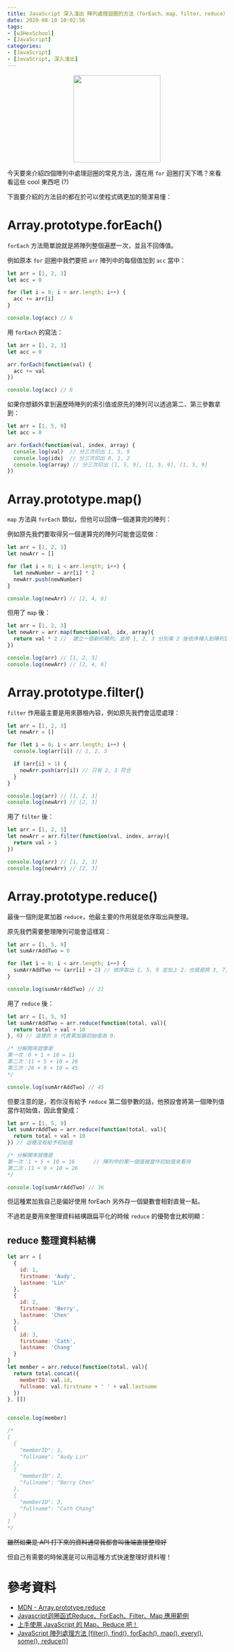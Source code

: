 ```yaml
---
title: JavaScript 深入淺出 陣列處理迴圈的方法（forEach、map、filter、reduce）
date: 2020-08-10 10:02:56
tags:
- [w3HexSchool]
- [JavaScript]
categories: 
- [JavaScript]
- [JavaScript, 深入淺出]
---
```


<div style="display:flex;justify-content:center;">
  <img style="object-fit:cover;" src='/images/JavaScript/JavaScript-logo.png' width='200px' height='200px' />
</div>

今天要來介紹四個陣列中處理迴圈的常見方法，還在用 `for` 迴圈打天下嗎？來看看這些 cool 東西吧 (?)

<!-- more -->

下面要介紹的方法目的都在於可以使程式碼更加的簡潔易懂：

# Array.prototype.forEach()

`forEach` 方法簡單說就是將陣列整個遍歷一次，並且不回傳值。

例如原本 `for` 迴圈中我們要把 `arr` 陣列中的每個值加到 `acc` 當中：
```js
let arr = [1, 2, 3]
let acc = 0

for (let i = 0; i < arr.length; i++) {
  acc += arr[i]
}

console.log(acc) // 6
```

用 `forEach` 的寫法：

```js
let arr = [1, 2, 3]
let acc = 0

arr.forEach(function(val) {
  acc += val
})

console.log(acc) // 6
```

如果你想額外拿到遍歷時陣列的索引值或原先的陣列可以透過第二、第三參數拿到：

```js
let arr = [1, 5, 9]
let acc = 0

arr.forEach(function(val, index, array) {
  console.log(val)  // 分三次印出 1, 5, 9
  console.log(idx)  // 分三次印出 0, 1, 2
  console.log(array) // 分三次印出 [1, 5, 9], [1, 5, 9], [1, 5, 9]
})
```

# Array.prototype.map()

`map` 方法與 `forEach` 類似，但他可以回傳一個運算完的陣列：

例如原先我們要取得另一個運算完的陣列可能會這麼做：

```js
let arr = [1, 2, 3]
let newArr = []

for (let i = 0; i < arr.length; i++) {
  let newNumber = arr[i] * 2
  newArr.push(newNumber)
}

console.log(newArr) // [2, 4, 6]
```

但用了 `map` 後：

```js
let arr = [1, 2, 3]
let newArr = arr.map(function(val, idx, array){
  return val * 2 //  建立一個新的陣列，並將 1, 2, 3 分別乘 2 後依序傳入到陣列當中
})

console.log(arr) // [1, 2, 3]
console.log(newArr) // [2, 4, 6]
```

# Array.prototype.filter()

`filter` 作用最主要是用來篩檢內容，例如原先我們會這麼處理：

```js
let arr = [1, 2, 3]
let newArr = []

for (let i = 0; i < arr.length; i++) {
  console.log(arr[i]) // 1, 2, 3

  if (arr[i] > 1) {
    newArr.push(arr[i]) // 只有 2, 3 符合
  }
}

console.log(arr) // [1, 2, 3]
console.log(newArr) // [2, 3]
```

用了 `filter` 後：

```js
let arr = [1, 2, 3]
let newArr = arr.filter(function(val, index, array){
  return val > 1
})

console.log(arr) // [1, 2, 3]
console.log(newArr) // [2, 3]
```

# Array.prototype.reduce()

最後一個則是累加器 `reduce`，他最主要的作用就是依序取出與整理。

原先我們需要整理陣列可能會這樣寫：

```js
let arr = [1, 5, 9]
let sumArrAddTwo = 0

for (let i = 0; i < arr.length; i++) {
  sumArrAddTwo += (arr[i] + 2) // 依序取出 1, 5, 9 並加上 2，也就是將 3, 7, 11 累加給 sumArrAddTwo
}

console.log(sumArrAddTwo) // 21
```

用了 `reduce` 後：

```js
let arr = [1, 5, 9]
let sumArrAddTwo = arr.reduce(function(total, val){
  return total + val + 10
}, 0) // 這裡的 0 代表累加器初始值為 0，

/* 分解開來就像是
第一次：0 + 1 + 10 = 11
第二次：11 + 5 + 10 = 26
第三次：26 + 9 + 10 = 45
*/ 

console.log(sumArrAddTwo) // 45
```

但要注意的是，若你沒有給予 `reduce` 第二個參數的話，他預設會將第一個陣列值當作初始值，因此會變成：

```js
let arr = [1, 5, 9]
let sumArrAddTwo = arr.reduce(function(total, val){
  return total + val + 10
}) // 這裡沒有給予初始值

/* 分解開來就像是
第一次：1 + 5 + 10 = 16      // 陣列中的第一個值被當作初始值來看待
第二次：11 + 9 + 10 = 26
*/ 

console.log(sumArrAddTwo) // 36
```

但這種累加我自己是偏好使用 forEach 另外存一個變數會相對直覺一點。

不過若是要用來整理資料結構跟扁平化的時候 `reduce` 的優勢會比較明顯：

## reduce 整理資料結構

```js
let arr = [
  {
    id: 1,
    firstname: 'Audy',
    lastname: 'Lin'
  },
  {
    id: 2,
    firstname: 'Berry',
    lastname: 'Chen'
  },
  {
    id: 3,
    firstname: 'Cath',
    lastname: 'Chang'
  }
]
let member = arr.reduce(function(total, val){
  return total.concat({
    memberID: val.id,
    fullname: val.firstname + ' ' + val.lastname
  })
}, [])


console.log(member)

/*
[
  {
    "memberID": 1,
    "fullname": "Audy Lin"
  },
  {
    "memberID": 2,
    "fullname": "Berry Chen"
  },
  {
    "memberID": 3,
    "fullname": "Cath Chang"
  }
]
*/
```

~~雖然如果是 API 打下來的資料通常我都會叫後端直接整理好~~

但自己有需要的時候還是可以用這種方式快速整理好資料喔！


# 參考資料

- [MDN - Array.prototype.reduce](https://developer.mozilla.org/zh-TW/docs/Web/JavaScript/Reference/Global_Objects/Array/Reduce)
- [Javascript迴圈函式Reduce、ForEach、Filter、Map 應用範例](https://www.ucamc.com/e-learning/javascript/261-javascript-reduce%E3%80%81foreach%E3%80%81filter%E3%80%81map)
- [上手使用 JavaScript 的 Map、Reduce 吧！](https://fred-zone.blogspot.com/2017/01/javascript-mapreduce.html)
- [JavaScript 陣列處理方法 [filter(), find(), forEach(), map(), every(), some(), reduce()]](https://wcc723.github.io/javascript/2017/06/29/es6-native-array/)